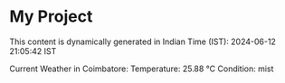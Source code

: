 # My Project

This content is dynamically generated in Indian Time (IST): 2024-06-12 21:05:42 IST


Current Weather in Coimbatore:
Temperature: 25.88 °C
Condition: mist
